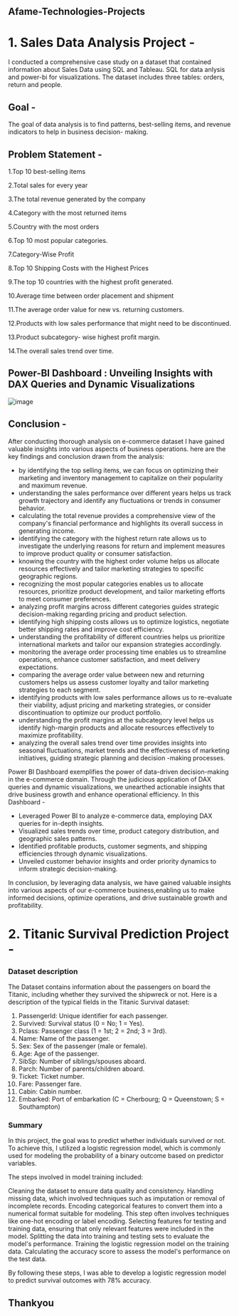 ## Afame-Technologies-Projects

# 1. Sales Data Analysis Project -
I conducted a comprehensive case study on a dataset that contained information about Sales Data using SQL and Tableau. SQL for data anlysis and power-bi for visualizations. The dataset includes three tables: orders, return and people.

## Goal - 
The goal of data analysis is to find patterns, best-selling items, and revenue indicators to help in business decision-
making.

## Problem Statement - 
1.Top 10 best-selling items

2.Total sales for every year
 
3.The total revenue generated by the company

4.Category with the most returned items

5.Country with the most orders

6.Top 10 most popular categories.

7.Category-Wise Profit

8.Top 10 Shipping Costs with the Highest Prices

9.The top 10 countries with the highest profit generated.

10.Average time between order placement and shipment

11.The average order value for new vs. returning customers.
    
12.Products with low sales performance that might need to be discontinued.
  
13.Product subcategory- wise highest profit margin.

14.The overall sales trend over time.

## Power-BI Dashboard : Unveiling Insights with DAX Queries and Dynamic Visualizations
![image](https://github.com/Radhika190/Afame-Technologies-Projects/assets/128241822/d54fb5e8-67a2-4d81-b13d-5ba343e554a6)


## Conclusion - 
After conducting thorough analysis on e-commerce dataset I have gained valuable insights into various aspects of business operations. here are the key findings and conclusion drawn from the analysis:

* by identifying the top selling items, we can focus on optimizing their marketing and inventory management to capitalize on their popularity and maximum revenue.
* understanding the sales performance over different years helps us track growth trajectory and identify any fluctuations or trends in consumer behavior.
* calculating the total revenue provides a comprehensive view of the company's financial performance and highlights its overall success in generating income.
* identifying the category with the highest return rate allows us to investigate the underlying reasons for return and implement measures to improve product quality or consumer satisfaction.
* knowing the country with the highest order volume helps us allocate resources effectively and tailor marketing strategies to specific geographic regions.
* recognizing the most popular categories enables us to allocate resources, prioritize product development, and tailor marketing efforts to meet consumer preferences.
* analyzing profit margins across different categories guides strategic decision-making regarding pricing and product selection.
* identifying high shipping costs allows us to optimize logistics, negotiate better shipping rates and improve cost efficiency.
* understanding the profitability of different countries helps us prioritize international markets and tailor our expansion strategies accordingly.
* monitoring the average order processing time enables us to streamline operations, enhance customer satisfaction, and meet delivery expectations.
* comparing the average order value between new and returning customers helps us assess customer loyalty and tailor marketing strategies to each segment.
* identifying products with low sales performance allows us to re-evaluate their viability, adjust pricing and marketing strategies, or consider discontinuation to optimize our product portfolio.
* understanding the profit margins at the subcategory level helps us identify high-margin products and allocate resources effectively to maximize profitability.
* analyzing the overall sales trend over time provides insights into seasonal fluctuations, market trends and the effectiveness of marketing initiatives, guiding strategic planning and decision -making processes.

Power BI Dashboard exemplifies the power of data-driven decision-making in the e-commerce domain. Through the judicious application of DAX queries and dynamic visualizations, we unearthed actionable insights that drive business growth and enhance operational efficiency.
In this Dashboard -
* Leveraged Power BI to analyze e-commerce data, employing DAX queries for in-depth insights.
* Visualized sales trends over time, product category distribution, and geographic sales patterns.
* Identified profitable products, customer segments, and shipping efficiencies through dynamic visualizations.
* Unveiled customer behavior insights and order priority dynamics to inform strategic decision-making.

In conclusion, by leveraging data analysis, we have gained valuable insights into various aspects of our e-commerce business,enabling us to make informed decisions, optimize operations, and drive sustainable growth and profitability.

# 2. Titanic Survival Prediction Project -
### Dataset description 
The Dataset contains information about the passengers on board the Titanic, including whether they survived the shipwreck or not. Here is a description of the typical fields in the Titanic Survival dataset:
1. PassengerId: Unique identifier for each passenger.
2. Survived: Survival status (0 = No; 1 = Yes).
3. Pclass: Passenger class (1 = 1st; 2 = 2nd; 3 = 3rd).
4. Name: Name of the passenger.
5. Sex: Sex of the passenger (male or female).
6. Age: Age of the passenger.
7. SibSp: Number of siblings/spouses aboard.
8. Parch: Number of parents/children aboard.
9. Ticket: Ticket number.
10. Fare: Passenger fare.
11. Cabin: Cabin number.
12. Embarked: Port of embarkation (C = Cherbourg; Q = Queenstown; S = Southampton)
 
### Summary
In this project, the goal was to predict whether individuals survived or not. To achieve this, I utilized a logistic regression model, which is commonly used for modeling the probability of a binary outcome based on predictor variables.

The steps involved in model training included:

Cleaning the dataset to ensure data quality and consistency.
Handling missing data, which involved techniques such as imputation or removal of incomplete records.
Encoding categorical features to convert them into a numerical format suitable for modeling. This step often involves techniques like one-hot encoding or label encoding.
Selecting features for testing and training data, ensuring that only relevant features were included in the model.
Splitting the data into training and testing sets to evaluate the model's performance.
Training the logistic regression model on the training data.
Calculating the accuracy score to assess the model's performance on the test data.

By following these steps, I was able to develop a logistic regression model to predict survival outcomes with 78% accuracy.

## Thankyou
